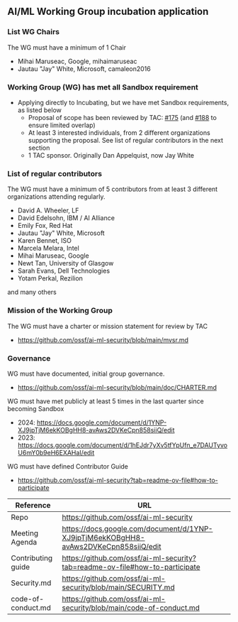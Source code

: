 ## AI/ML Working Group incubation application

### List WG Chairs

The WG must have a minimum of 1 Chair

* Mihai Maruseac, Google, mihaimaruseac
* Jautau "Jay" White, Microsoft, camaleon2016

### Working Group (WG) has met all Sandbox requirement

* Applying directly to Incubating, but we have met Sandbox requirements, as
  listed below
  * Proposal of scope has been reviewed by TAC: [#175](https://github.com/ossf/tac/issues/175) (and [#188](https://github.com/ossf/tac/issues/188) to ensure limited overlap)
  * At least 3 interested individuals, from 2 different organizations supporting the proposal. See list of regular contributors in the next section
  * 1 TAC sponsor. Originally Dan Appelquist, now Jay White

### List of regular contributors

The WG must have a minimum of 5 contributors from at least 3 different
organizations attending regularly.

* David A. Wheeler, LF
* David Edelsohn, IBM / AI Alliance
* Emily Fox, Red Hat
* Jautau "Jay" White, Microsoft
* Karen Bennet, ISO
* Marcela Melara, Intel
* Mihai Maruseac, Google
* Newt Tan, University of Glasgow
* Sarah Evans, Dell Technologies
* Yotam Perkal, Rezilion

and many others

### Mission of the Working Group

The WG must have a charter or mission statement for review by TAC

* https://github.com/ossf/ai-ml-security/blob/main/mvsr.md

### Governance

WG must have documented, initial group governance.

* https://github.com/ossf/ai-ml-security/blob/main/doc/CHARTER.md

WG must have met publicly at least 5 times in the last quarter since becoming
Sandbox

* 2024: https://docs.google.com/document/d/1YNP-XJ9jpTjM6ekKOBgHH8-avAws2DVKeCpn858siiQ/edit
* 2023: https://docs.google.com/document/d/1hEJdr7yXv5tfYpUfn_e7DAUTyvoU6mY0b9eH6EXAHaI/edit

WG must have defined Contributor Guide

* https://github.com/ossf/ai-ml-security?tab=readme-ov-file#how-to-participate

 Reference              | URL |
|-----------------------|-----|
| Repo                  | https://github.com/ossf/ai-ml-security |
| Meeting Agenda        | https://docs.google.com/document/d/1YNP-XJ9jpTjM6ekKOBgHH8-avAws2DVKeCpn858siiQ/edit |
| Contributing guide    | https://github.com/ossf/ai-ml-security?tab=readme-ov-file#how-to-participate |
| Security.md           | https://github.com/ossf/ai-ml-security/blob/main/SECURITY.md |
| code-of-conduct.md    | https://github.com/ossf/ai-ml-security/blob/main/code-of-conduct.md |
